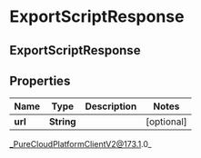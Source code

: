 # ExportScriptResponse

## ExportScriptResponse

## Properties

|Name | Type | Description | Notes|
|------------ | ------------- | ------------- | -------------|
| **url** | **String** |  | [optional] |



_PureCloudPlatformClientV2@173.1.0_
